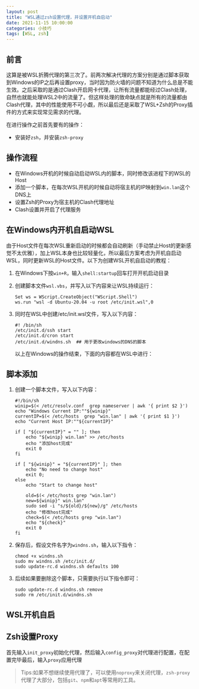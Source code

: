 ```yaml
---
layout: post
title: "WSL通过zsh设置代理，并设置开机自启动"
date: 2021-11-15 10:00:00
categories: 小技巧
tags: [WSL, zsh]
---
```


## 前言

这算是被WSL折腾代理的第三次了。前两次解决代理的方案分别是通过脚本获取到Windows的IP之后再设置proxy，当时因为防火墙的问题不知道为什么总是不能生效。之后采取的是通过Clash开启网卡代理，让所有流量都能经过Clash处理，自然也就能处理WSL2中的流量了。但这样处理的致命缺点就是所有的流量都由Clash代理，其中的性能使用不可小觑，所以最后还是采取了WSL+Zsh的Proxy插件的方式来实现常见需求的代理。

在进行操作之前首先要有的操作：

* 安装好`zsh`，并安装`zsh-proxy`

## 操作流程

* 在Windows开机的时候自动启动WSL内的脚本，同时修改该进程下的WSL的Host
* 添加一个脚本，在每次WSL开机的时候自动将宿主机的IP映射到`win.lan`这个DNS上
* 设置Zsh的Proxy为宿主机的Clash代理地址
* Clash设置并开启了代理服务

## 在Windows内开机自启动WSL

由于Host文件在每次WSL重新启动的时候都会自动刷新（手动禁止Host的更新感觉不太优雅），加上WSL本身也比较轻量化，所以最后方案考虑为开机自启动WSL，同时更新WSL的Host文件。以下为创建WSL开机自启动的教程：

1. 在Windows下按`win+R`，输入`shell:startup`回车打开开机启动目录

2. 创建脚本文件`wsl.vbs`，并写入以下内容来让WSL持续运行：

   ```vbscript
   Set ws = WScript.CreateObject("WScript.Shell")        
   ws.run "wsl -d Ubuntu-20.04 -u root /etc/init.wsl",0
   ```

3. 同时在WSL中创建/etc/init.wsl文件，写入以下内容：

   ```shell
   #! /bin/sh
   /etc/init.d/ssh start
   /etc/init.d/cron start
   /etc/init.d/windns.sh  ## 用于更改windows的DNS的脚本
   ```

   以上在Windows的操作结束，下面的内容都在WSL中进行：

## 脚本添加

1. 创建一个脚本文件，写入以下内容：

   ```shell
   #!/bin/sh
   winip=$(< /etc/resolv.conf  grep nameserver | awk '{ print $2 }')
   echo "Windows Current IP:""${winip}"
   currentIP=$(< /etc/hosts  grep "win.lan" | awk '{ print $1 }')
   echo "Current Host IP:""${currentIP}"
   
   if [ "${currentIP}" = "" ]; then
       echo "${winip} win.lan" >> /etc/hosts
       echo "添加host完成"
       exit 0
   fi
   
   if [ "${winip}" = "${currentIP}" ]; then
       echo "No need to change host"
       exit 0;
   else
       echo "Start to change host"
   
       old=$(< /etc/hosts grep "win.lan")
       new=${winip}" win.lan"
       sudo sed -i "s/${old}/${new}/g" /etc/hosts
       echo "修改host完成"
       check=$(< /etc/hosts grep "win.lan")
       echo "${check}"
       exit 0
   fi
   ```

2. 保存后，假设文件名字为`windns.sh`，输入以下指令：

   ```shell
   chmod +x windns.sh
   sudo mv windns.sh /etc/init.d/
   sudo update-rc.d windns.sh defaults 100
   ```

3. 后续如果要删除这个脚本，只需要执行以下指令即可：

   ```shell
   sudo update-rc.d windns.sh remove
   sudo rm /etc/init.d/windns.sh
   ```

## WSL开机自启

## Zsh设置Proxy

首先输入`init_proxy`初始化代理，然后输入`config_proxy`对代理进行配置，在配置完毕最后，输入`proxy`应用代理

> Tips:如果不想继续使用代理了，可以使用`noproxy`来关闭代理，`zsh-proxy`代理了大部分，包括`git`、`npm`和`apt`等常用的工具。
